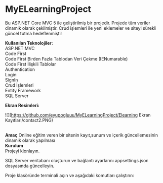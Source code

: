 # MyELearningProject
Bu ASP.NET Core MVC 5 ile geliştirilmiş bir projedir. Projede tüm veriler dinamik olarak çekilmiştir. Crud işlemleri ile yeni eklemeler ve siteyi sürekli güncel tutma hedeflenmiştir
<br>

**Kullanılan Teknolojiler:**<br>
ASP.NET MVC <br>
Code First<br>
Code First Birden Fazla Tablodan Veri Çekme (IENumarable)<br>
Code First İlişkili Tablolar<br>
Authentication <br>
Login  <br>
SignIn<br>
Crud İşlemleri <br>
Entity Framework <br>
SQL Server <br>

**Ekran Resimleri:**<br>


![](https://github.com/eyupogluuu/MyELearningProject/Elearning Ekran Kayıtları/contact2.PNG)<br> <br>



**Amaç**
Online eğitim veren bir sitenin kayıt,sunum ve içerik güncellemesinin dinamik olarak yapılması
<br>
**Kurulum**
<br>
Projeyi klonlayın. <br>

SQL Server veritabanı oluşturun ve bağlantı ayarlarını appsettings.json dosyasında güncelleyin.<br>

Proje klasöründe terminali açın ve aşağıdaki komutları çalıştırın:
